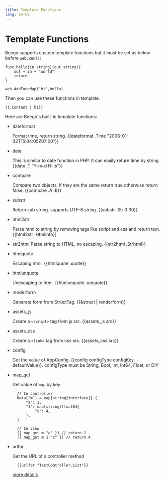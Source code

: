 ```yaml
---
title: Template Functions
lang: en-US
---
```


# Template Functions

Beego supports custom template functions but it must be set as below before `web.Run()`:

	func hello(in string)(out string){
		out = in + "world"
		return
	}
	
	web.AddFuncMap("hi",hello)

Then you can use these functions in template:

	{{.Content | hi}}

Here are Beego's built-in template functions:

* dateformat

  Format time, return string. {{dateformat .Time "2006-01-02T15:04:05Z07:00"}}

* date

  This is similar to date function in PHP. It can easily return time by string {{date .T "Y-m-d H:i:s"}}

* compare

  Compare two objects. If they are the same return true otherwise return false. {{compare .A .B}}

* substr

  Return sub string. supports UTF-8 string. {{substr .Str 0 30}}

* html2str

  Parse html to string by removing tags like script and css and return text. {{html2str .Htmlinfo}}

* str2html
  Parse string to HTML, no escaping. {{str2html .Strhtml}}

* htmlquote

  Escaping html. {{htmlquote .quote}}

* htmlunquote

  Unescaping to html. {{htmlunquote .unquote}}

* renderform

  Generate form from StructTag. {{&struct | renderform}}

* assets_js

  Create a `<script>` tag from js src. {{assets_js src}}

* assets_css

  Create a `<link>` tag from css src. {{assets_css src}}

* config

  Get the value of AppConfig. {{config configType configKey defaultValue}}. configType must be String, Bool, Int, Int64, Float, or DIY

* map_get

  Get value of `map` by key

        // In controller
        Data["m"] = map[string]interface{} {
            "a": 1,
            "1": map[string]float64{
                "c": 4,
            },
        }

        // In view
        {{ map_get m "a" }} // return 1
        {{ map_get m 1 "c" }} // return 4

* urlfor

  Get the URL of a controller method

        {{urlfor "TestController.List"}}

  [more details](/en-US/mvc/controller/urlbuilding.md)
